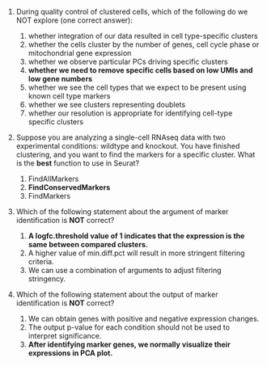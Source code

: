 1. During quality control of clustered cells, which of the following do we NOT explore (one correct answer):
    1. whether integration of our data resulted in cell type-specific clusters
    1. whether the cells cluster by the number of genes, cell cycle phase or mitochondrial gene expression
    1. whether we observe particular PCs driving specific clusters
    1. **whether we need to remove specific cells based on low UMIs and low gene numbers**
    1. whether we see the cell types that we expect to be present using known cell type markers
    1. whether we see clusters representing doublets
    1. whether our resolution is appropriate for identifying cell-type specific clusters


1. Suppose you are analyzing a single-cell RNAseq data with two experimental conditions: wildtype and knockout. You have finished clustering, and you want to find the markers for a specific cluster. What is the **best** function to use in Seurat?
    1. FindAllMarkers 
    1. **FindConservedMarkers**
    1. FindMarkers
    
2. Which of the following statement about the argument of marker identification is **NOT** correct?
    1. **A logfc.threshold value of 1 indicates that the expression is the same between compared clusters.**
    1. A higher value of min.diff.pct will result in more stringent filtering criteria.
    1. We can use a combination of arguments to adjust filtering stringency. 

3. Which of the following statement about the output of marker identification is **NOT** correct?
    1. We can obtain genes with positive and negative expression changes.
    1. The output p-value for each condition should not be used to interpret significance.
    1. **After identifying marker genes, we normally visualize their expressions in PCA plot.**
